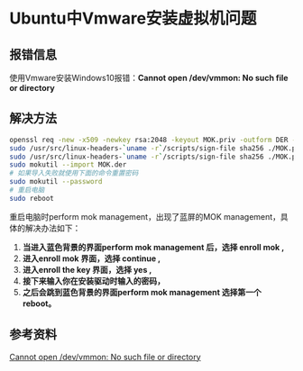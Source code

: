 # Ubuntu中Vmware安装虚拟机问题

## 报错信息

使用Vmware安装Windows10报错：**Cannot open /dev/vmmon: No such file or directory**

## 解决方法

```bash
openssl req -new -x509 -newkey rsa:2048 -keyout MOK.priv -outform DER -out MOK.der -nodes -days 36500 -subj "/CN=VMware/"
sudo /usr/src/linux-headers-`uname -r`/scripts/sign-file sha256 ./MOK.priv ./MOK.der $(modinfo -n vmmon)
sudo /usr/src/linux-headers-`uname -r`/scripts/sign-file sha256 ./MOK.priv ./MOK.der $(modinfo -n vmnet)
sudo mokutil --import MOK.der
# 如果导入失败就使用下面的命令重置密码
sudo mokutil --password
# 重启电脑
sudo reboot
```

重启电脑时perform mok management，出现了蓝屏的MOK management，具体的解决办法如下：

1. **当进入蓝色背景的界面perform mok management 后，选择 enroll mok ,**
2. **进入enroll mok 界面，选择 continue ,**
3. **进入enroll the key 界面，选择 yes ,**
4. **接下来输入你在安装驱动时输入的密码，**
5. **之后会跳到蓝色背景的界面perform mok management 选择第一个 reboot。**

## 参考资料

[Cannot open /dev/vmmon: No such file or directory](https://kb.vmware.com/s/article/2146460?lang=zh_cn)